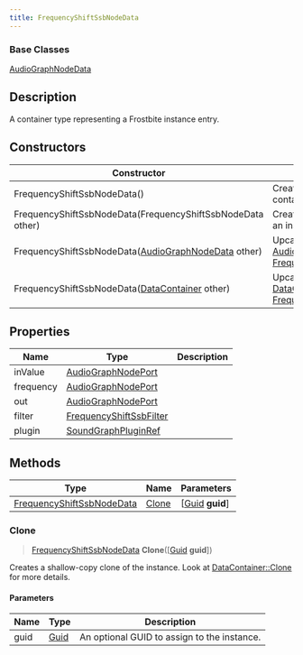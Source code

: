 ```yaml
---
title: FrequencyShiftSsbNodeData
---
```

### Base Classes

[AudioGraphNodeData](/vext/ref/fb/audiographnodedata/)

## Description

A container type representing a Frostbite instance entry.

## Constructors

| Constructor                                                                          | Description                                                                                                                               |
| ------------------------------------------------------------------------------------ | ----------------------------------------------------------------------------------------------------------------------------------------- |
| FrequencyShiftSsbNodeData()                                                          | Create a new instance of this container type.                                                                                             |
| FrequencyShiftSsbNodeData(FrequencyShiftSsbNodeData other)                           | Create a reference copy of an instance of the same type.                                                                                  |
| FrequencyShiftSsbNodeData([AudioGraphNodeData](/vext/ref/fb/audiographnodedata/) other)            | Upcast an instance of type [AudioGraphNodeData](/vext/ref/fb/audiographnodedata/) to [FrequencyShiftSsbNodeData](/vext/ref/fb/frequencyshiftssbnodedata/).            |
| FrequencyShiftSsbNodeData([DataContainer](/vext/ref/shared/class/datacontainer) other) | Upcast an instance of type [DataContainer](/vext/ref/shared/class/datacontainer) to [FrequencyShiftSsbNodeData](/vext/ref/fb/frequencyshiftssbnodedata/). |

## Properties

| Name      | Type                                               | Description |
| --------- | -------------------------------------------------- | ----------- |
| inValue   | [AudioGraphNodePort](/vext/ref/fb/audiographnodeport/)           |             |
| frequency | [AudioGraphNodePort](/vext/ref/fb/audiographnodeport/)           |             |
| out       | [AudioGraphNodePort](/vext/ref/fb/audiographnodeport/)           |             |
| filter    | [FrequencyShiftSsbFilter](/vext/ref/fb/frequencyshiftssbfilter/) |             |
| plugin    | [SoundGraphPluginRef](/vext/ref/fb/soundgraphpluginref/)         |             |

## Methods

| Type                                                   | Name            | Parameters                                     |
| ------------------------------------------------------ | --------------- | ---------------------------------------------- |
| [FrequencyShiftSsbNodeData](/vext/ref/fb/frequencyshiftssbnodedata/) | [Clone](#clone) | \[[Guid](/vext/ref/shared/class/guid) **guid**\] |

### Clone

> [FrequencyShiftSsbNodeData](/vext/ref/fb/frequencyshiftssbnodedata/) **Clone**(\[[Guid](/vext/ref/shared/class/guid) **guid**\])

Creates a shallow-copy clone of the instance. Look at [DataContainer::Clone](/vext/ref/shared/class/datacontainer#clone) for more details.

#### Parameters

| Name | Type         | Description                                 |
| ---- | ------------ | ------------------------------------------- |
| guid | [Guid](/vext/ref/shared/class/guid/) | An optional GUID to assign to the instance. |
